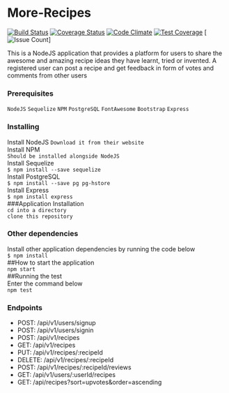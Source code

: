 # More-Recipes

[![Build Status](https://travis-ci.org/Adekunle24/more-recipes.svg?branch=develop)](https://travis-ci.org/Adekunle24/more-recipes)
[![Coverage Status](https://coveralls.io/repos/github/Adekunle24/more-recipes/badge.svg?branch=develop)](https://coveralls.io/github/Adekunle24/more-recipes?branch=develop)
[![Code Climate](https://codeclimate.com/github/Adekunle24/more-recipes/badges/gpa.svg)](https://codeclimate.com/github/Adekunle24/more-recipes)
[![Test Coverage](https://codeclimate.com/github/Adekunle24/more-recipes/badges/coverage.svg)](https://codeclimate.com/github/Adekunle24/more-recipes/coverage)
[![Issue Count](https://codeclimate.com/github/Adekunle24/more-recipes/badges/issue_count.svg)]

 This is a NodeJS application that provides a platform for users to share the awesome and amazing recipe ideas they have learnt, tried or invented. A registered user can post a recipe and get feedback in form of votes and comments from other users
 ### Prerequisites
 ```NodeJS```
 ```Sequelize```
 ```NPM```
 ```PostgreSQL```
 ```FontAwesome```
 ```Bootstrap```
 ```Express```
 ### Installing  
Install NodeJS
```Download it from their website```  
Install NPM  
```Should be installed alongside NodeJS```  
Install Sequelize  
```$ npm install --save sequelize```  
Install PostgreSQL  
```$ npm install --save pg pg-hstore```  
Install Express  
```$ npm install express```  
###Application Installation  
```cd into a directory```  
```clone this repository```  
### Other dependencies  
Install other application dependencies by running the code below  
```$ npm install```  
##How to start the application  
```npm start```  
##Running the test  
Enter the command below  
```npm test```  
### Endpoints
* POST: /api/v1/users/signup
* POST: /api/v1/users/signin
* POST: /api/v1/recipes
* GET: /api/v1/recipes
* PUT: /api/v1/recipes/:recipeId
* DELETE: /api/v1/recipes/:recipeId
* POST: /api/v1/recipes/:recipeId/reviews
* GET: /api/v1/users/:userId/recipes
* GET: /api/recipes?sort=upvotes&order=ascending